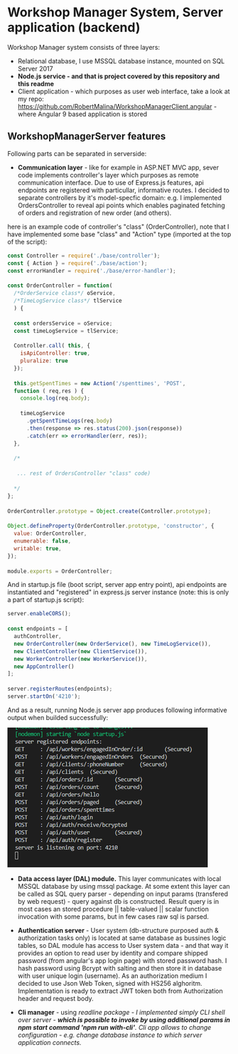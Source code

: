 # Workshop Manager System, Server application (backend)
Workshop Manager system consists of three layers:
- Relational database, I use MSSQL database instance, mounted on SQL Server 2017
- <b>Node.js service - and that is project covered by this repository and this readme</b>
- Client application - which purposes as user web interface, take a look at my repo: https://github.com/RobertMalina/WorkshopManagerClient.angular - where Angular 9 based application is stored

## WorkshopManagerServer features
Following parts can be separated in serverside:
- <b>Communication layer</b> - like for example in ASP.NET MVC app, sever code implements controller's layer which purposes as remote communication interface. Due to use of Express.js features, api endpoints are registered with particullar, informative routes. I decided to separate controllers by it's model-specfic domain: e.g. I implemented OrdersController to reveal api points which enables paginated fetching of orders and registration of new order (and others).

here is an example code of controller's "class" (OrderController), note that I have implemented some base "class" and "Action" type (imported at the top of the script):

```js
const Controller = require('./base/controller');
const { Action } = require('./base/action');
const errorHandler = require('./base/error-handler');

const OrderController = function(
  /*OrderService class*/ oService,
  /*TimeLogService class*/ tlService
  ) {

  const ordersService = oService;
  const timeLogService = tlService;
  
  Controller.call( this, {
    isApiController: true,
    pluralize: true
  });

  this.getSpentTimes = new Action('/spenttimes', 'POST', 
  function ( req,res ) {
    console.log(req.body);
    
    timeLogService
      .getSpentTimeLogs(req.body)
      .then(response => res.status(200).json(response))
      .catch(err => errorHandler(err, res));
  },
  
  /*
  
   ... rest of OrdersController "class" code)
  
  */
};

OrderController.prototype = Object.create(Controller.prototype);

Object.defineProperty(OrderController.prototype, 'constructor', {
  value: OrderController,
  enumerable: false,
  writable: true,
});

module.exports = OrderController;

```

And in startup.js file (boot script, server app entry point), api endpoints are instantiated and "registered" in express.js server instance (note: this is only a part of startup.js script):

```js
server.enableCORS();

const endpoints = [
  authController,
  new OrderController(new OrderService(), new TimeLogService()),
  new ClientController(new ClientService()),
  new WorkerController(new WorkerService()),
  new AppController()
];

server.registerRoutes(endpoints);
server.startOn('4210');

```

And as a result, running Node.js server app produces following informative output when builded successfully:

![Alt text](/docs/server-boot.PNG?raw=true "Server application post-boot output")

- <b>Data access layer (DAL) module.</b> This layer communicates with local MSSQL database by using mssql package. At some extent this layer can be called as SQL query parser - depending on input params (transfered by web request) - query against db is constructed. Result query is in most cases an stored procedure || table-valued || scalar function invocation with some params, but in few cases raw sql is parsed.

- <b>Authentication server</b> - User system (db-structure purposed auth & authorization tasks only) is located at same database as bussines logic tables, so DAL module has access to User system data - and that way it provides an option to read user by identity and compare shipped password (from angular's app login page) with stored password hash. I hash password using Bcrypt with salting and then store it in database with user unique login (username). As an authorization medium I decided to use Json Web Token, signed with HS256 alghoritm. Implementation is ready to extract JWT token both from Authorization header and request body.

- <b>Cli manager</b> - using <i>readline<i> package - I implemented simply CLI shell over server - <b>which is possible to invoke by using additional params in npm start command 'npm run with-cli'</b>. Cli app allows to change configuration - e.g. change database instance to which server application connects.
